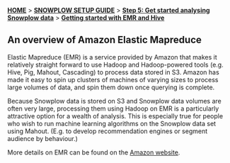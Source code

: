 [**HOME**](Home) > [**SNOWPLOW SETUP GUIDE**](Setting-up-Snowplow) > [**Step 5: Get started analysing Snowplow data**](Getting-started-analysing-Snowplow-data) > [**Getting started with EMR and Hive**](Getting-started-with-EMR)

## An overview of Amazon Elastic Mapreduce

Elastic Mapreduce (EMR) is a service provided by Amazon that makes it relatively straight forward to use Hadoop and Hadoop-powered tools (e.g. Hive, Pig, Mahout, Cascading) to process data stored in S3. Amazon has made it easy to spin up clusters of machines of varying sizes to process large volumes of data, and spin them down once querying is complete. 

Because Snowplow data is stored on S3 and Snowplow data volumes are often very large, processing them using Hadoop on EMR is a particularly attractive option for a wealth of analysis. This is especially true for people who wish to run machine learning algorithms on the Snowplow data set using Mahout. (E.g. to develop recommendation engines or segment audience by behaviour.)

More details on EMR can be found on the [Amazon website](http://aws.amazon.com/elasticmapreduce/).



